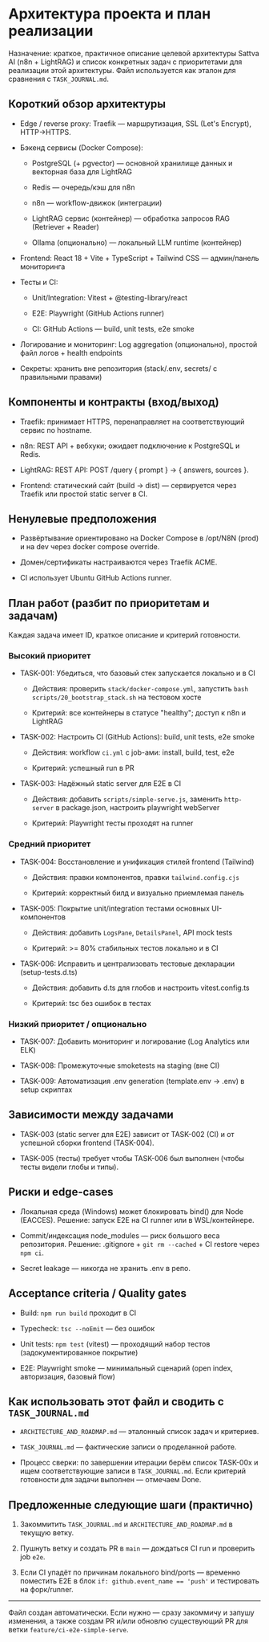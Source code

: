 # Архитектура проекта и план реализации

Назначение: краткое, практичное описание целевой архитектуры Sattva AI (n8n + LightRAG) и список конкретных задач с приоритетами для реализации этой архитектуры. Файл используется как эталон для сравнения с `TASK_JOURNAL.md`.

## Короткий обзор архитектуры

- Edge / reverse proxy: Traefik — маршрутизация, SSL (Let's Encrypt), HTTP→HTTPS.

- Бэкенд сервисы (Docker Compose):
  - PostgreSQL (+ pgvector) — основной хранилище данных и векторная база для LightRAG

  - Redis — очередь/кэш для n8n

  - n8n — workflow-движок (интеграции)

  - LightRAG сервис (контейнер) — обработка запросов RAG (Retriever + Reader)

  - Ollama (опционально) — локальный LLM runtime (контейнер)

- Frontend: React 18 + Vite + TypeScript + Tailwind CSS — админ/панель мониторинга

- Тесты и CI:
  - Unit/Integration: Vitest + @testing-library/react

  - E2E: Playwright (GitHub Actions runner)

  - CI: GitHub Actions — build, unit tests, e2e smoke

- Логирование и мониторинг: Log aggregation (опционально), простой файл логов + health endpoints

- Секреты: хранить вне репозитория (stack/.env, secrets/ с правильными правами)

## Компоненты и контракты (вход/выход)

- Traefik: принимает HTTPS, перенаправляет на соответствующий сервис по hostname.

- n8n: REST API + вебхуки; ожидает подключение к PostgreSQL и Redis.

- LightRAG: REST API: POST /query { prompt } → { answers, sources }.

- Frontend: статический сайт (build → dist) — сервируется через Traefik или простой static server в CI.

## Ненулевые предположения

- Развёртывание ориентировано на Docker Compose в /opt/N8N (prod) и на dev через docker compose override.

- Домен/сертификаты настраиваются через Traefik ACME.

- CI использует Ubuntu GitHub Actions runner.

## План работ (разбит по приоритетам и задачам)

Каждая задача имеет ID, краткое описание и критерий готовности.

### Высокий приоритет

- TASK-001: Убедиться, что базовый стек запускается локально и в CI
  - Действия: проверить `stack/docker-compose.yml`, запустить `bash scripts/20_bootstrap_stack.sh` на тестовом хосте

  - Критерий: все контейнеры в статусе "healthy"; доступ к n8n и LightRAG

- TASK-002: Настроить CI (GitHub Actions): build, unit tests, e2e smoke
  - Действия: workflow `ci.yml` с job-ами: install, build, test, e2e

  - Критерий: успешный run в PR

- TASK-003: Надёжный static server для E2E в CI
  - Действия: добавить `scripts/simple-serve.js`, заменить `http-server` в package.json, настроить playwright webServer

  - Критерий: Playwright тесты проходят на runner

### Средний приоритет

- TASK-004: Восстановление и унификация стилей frontend (Tailwind)
  - Действия: правки компонентов, правки `tailwind.config.cjs`

  - Критерий: корректный билд и визуально приемлемая панель

- TASK-005: Покрытие unit/integration тестами основных UI-компонентов
  - Действия: добавить `LogsPane`, `DetailsPanel`, API mock tests

  - Критерий: >= 80% стабильных тестов локально и в CI

- TASK-006: Исправить и централизовать тестовые декларации (setup-tests.d.ts)
  - Действия: добавить d.ts для глобов и настроить vitest.config.ts

  - Критерий: tsc без ошибок в тестах

### Низкий приоритет / опционально

- TASK-007: Добавить мониторинг и логирование (Log Analytics или ELK)

- TASK-008: Промежуточные smoketests на staging (вне CI)

- TASK-009: Автоматизация .env generation (template.env → .env) в setup скриптах

## Зависимости между задачами

- TASK-003 (static server для E2E) зависит от TASK-002 (CI) и от успешной сборки frontend (TASK-004).

- TASK-005 (тесты) требует чтобы TASK-006 был выполнен (чтобы тесты видели глобы и типы).

## Риски и edge-cases

- Локальная среда (Windows) может блокировать bind() для Node (EACCES). Решение: запуск E2E на CI runner или в WSL/контейнере.

- Commit/индексация node_modules — риск большого веса репозитория. Решение: .gitignore + `git rm --cached` + CI restore через `npm ci`.

- Secret leakage — никогда не хранить .env в репо.

## Acceptance criteria / Quality gates

- Build: `npm run build` проходит в CI

- Typecheck: `tsc --noEmit` — без ошибок

- Unit tests: `npm test` (vitest) — проходящий набор тестов (задокументированное покрытие)

- E2E: Playwright smoke — минимальный сценарий (open index, авторизация, базовый flow)

## Как использовать этот файл и сводить с `TASK_JOURNAL.md`

- `ARCHITECTURE_AND_ROADMAP.md` — эталонный список задач и критериев.

- `TASK_JOURNAL.md` — фактические записи о проделанной работе.

- Процесс сверки: по завершении итерации берём список TASK-00x и ищем соответствующие записи в `TASK_JOURNAL.md`. Если критерий готовности для задачи выполнен — отмечаем Done.

## Предложенные следующие шаги (практично)

1. Закоммитить `TASK_JOURNAL.md` и `ARCHITECTURE_AND_ROADMAP.md` в текущую ветку.

2. Пушнуть ветку и создать PR в `main` — дождаться CI run и проверить job `e2e`.

3. Если CI упадёт по причинам локального bind/ports — временно поместить E2E в блок `if: github.event_name == 'push'` и тестировать на форк/runner.

---

Файл создан автоматически. Если нужно — сразу закоммичу и запушу изменения, а также создам PR и/или обновлю существующий PR для ветки `feature/ci-e2e-simple-serve`.

<!-- TEST-COMMIT: allow hooks to run -->
